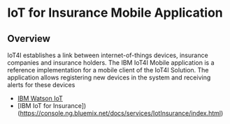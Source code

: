 # IoT for Insurance Mobile Application

## Overview
IoT4I establishes a link between internet-of-things devices, insurance companies and insurance holders. The IBM IoT4I Mobile application is a reference 
implementation for a mobile client of the IoT4I Solution. The application allows registering new devices in the system and receiving alerts for these devices

- [IBM Watson IoT](https://internetofthings.ibmcloud.com)
- [IBM IoT for Insurance])(https://console.ng.bluemix.net/docs/services/IotInsurance/index.html)
